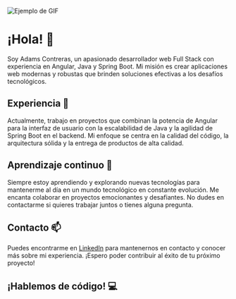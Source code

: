 ![Ejemplo de GIF](https://media.giphy.com/media/ejemplo-gif-url/giphy.gif)

# ¡Hola! 👋

Soy Adams Contreras, un apasionado desarrollador web Full Stack con experiencia en Angular, Java y Spring Boot. Mi misión es crear aplicaciones web modernas y robustas que brinden soluciones efectivas a los desafíos tecnológicos.

## Experiencia 💼

Actualmente, trabajo en proyectos que combinan la potencia de Angular para la interfaz de usuario con la escalabilidad de Java y la agilidad de Spring Boot en el backend. Mi enfoque se centra en la calidad del código, la arquitectura sólida y la entrega de productos de alta calidad.

## Aprendizaje continuo 🚀

Siempre estoy aprendiendo y explorando nuevas tecnologías para mantenerme al día en un mundo tecnológico en constante evolución. Me encanta colaborar en proyectos emocionantes y desafiantes. No dudes en contactarme si quieres trabajar juntos o tienes alguna pregunta.

## Contacto 📫

Puedes encontrarme en [LinkedIn](https://www.linkedin.com/in/adams-contreras-390762215/) para mantenernos en contacto y conocer más sobre mi experiencia. ¡Espero poder contribuir al éxito de tu próximo proyecto!

## ¡Hablemos de código! 💻
